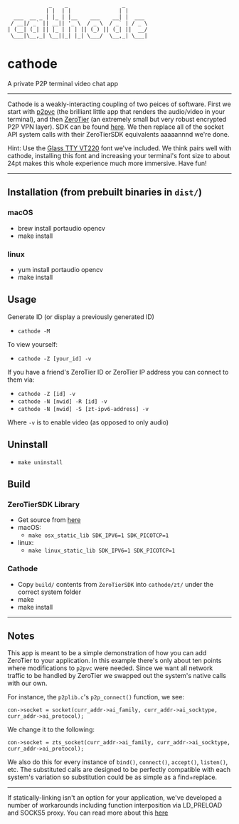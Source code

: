 ```
             _    _                 _       
            | |  | |               | |      
  ___  __ _ | |_ | |__    ___    __| |  ___ 
 / __|/ _` || __|| '_ \  / _ \  / _` | / _ \
| (__| (_| || |_ | | | || (_) || (_| ||  __/
 \___|\__,_| \__||_| |_| \___/  \__,_| \___|
```

# cathode
A private P2P terminal video chat app

***
Cathode is a weakly-interacting coupling of two peices of software. First we start with [p2pvc](https://github.com/mofarrell/p2pvc) (the brilliant little app that renders the audio/video in your terminal), and then [ZeroTier](https://github.com/zerotier) (an extremely small but very robust encrypted P2P VPN layer). SDK can be found [here](https://github.com/zerotier/ZeroTierSDK). We then replace all of the socket API system calls with their ZeroTierSDK equivalents aaaaannnd we're done.

Hint: Use the [Glass TTY VT220](Glass_TTY_VT220.ttf) font we've included. We think pairs well with cathode, installing this font and increasing your terminal's font size to about 24pt makes this whole experience much more immersive. Have fun!

***

## Installation (from prebuilt binaries in `dist/`)

### macOS
 - brew install portaudio opencv
 - make install

### linux
 - yum install portaudio opencv
 - make install

## Usage

Generate ID (or display a previously generated ID)

- `cathode -M`

To view yourself:

- `cathode -Z [your_id] -v`

If you have a friend's ZeroTier ID or ZeroTier IP address you can connect to them via:

- `cathode -Z [id] -v`
- `cathode -N [nwid] -R [id] -v`
- `cathode -N [nwid] -S [zt-ipv6-address] -v`

Where `-v` is to enable video (as opposed to only audio)

## Uninstall
 - `make uninstall`

## Build
### ZeroTierSDK Library
 - Get source from [here](https://github.com/zerotier/ZeroTierSDK)
 - macOS:
 	- `make osx_static_lib SDK_IPV6=1 SDK_PICOTCP=1`
 - linux:
 	- `make linux_static_lib SDK_IPV6=1 SDK_PICOTCP=1`

### Cathode
 - Copy `build/` contents from `ZeroTierSDK` into `cathode/zt/` under the correct system folder
 - make
 - make install

***

## Notes

This app is meant to be a simple demonstration of how you can add ZeroTier to your application. In this example there's only about ten points where modifications to `p2pvc` were needed. Since we want all network traffic to be handled by ZeroTier we swapped out the system's native calls with our own. 

For instance, the `p2plib.c`'s `p2p_connect()` function, we see:

```
con->socket = socket(curr_addr->ai_family, curr_addr->ai_socktype, curr_addr->ai_protocol);
```

We change it to the following:

```
con->socket = zts_socket(curr_addr->ai_family, curr_addr->ai_socktype, curr_addr->ai_protocol);
```

We also do this for every instance of `bind()`, `connect()`, `accept()`, `listen()`, etc. The substituted calls are designed to be perfectly compatible with each system's variation so substitution could be as simple as a find+replace.

***

If statically-linking isn't an option for your application, we've developed a number of workarounds including function interposition via LD_PRELOAD and SOCKS5 proxy. You can read more about this [here](https://github.com/zerotier/ZeroTierSDK/blob/master/docs/walkthrough.md)
